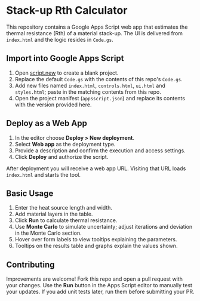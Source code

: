 # Stack-up Rth Calculator

This repository contains a Google Apps Script web app that estimates the thermal resistance (Rth) of a material stack-up. The UI is delivered from `index.html` and the logic resides in `Code.gs`.

## Import into Google Apps Script

1. Open [script.new](https://script.new) to create a blank project.
2. Replace the default `Code.gs` with the contents of this repo's `Code.gs`.
3. Add new files named `index.html`, `controls.html`, `ui.html` and `styles.html`; paste in the matching contents from this repo.
4. Open the project manifest (`appsscript.json`) and replace its contents with the version provided here.

## Deploy as a Web App

1. In the editor choose **Deploy > New deployment**.
2. Select **Web app** as the deployment type.
3. Provide a description and confirm the execution and access settings.
4. Click **Deploy** and authorize the script.

After deployment you will receive a web app URL. Visiting that URL loads `index.html` and starts the tool.

## Basic Usage

1. Enter the heat source length and width.
2. Add material layers in the table.
3. Click **Run** to calculate thermal resistance.
4. Use **Monte Carlo** to simulate uncertainty; adjust iterations and deviation in the Monte Carlo section.
5. Hover over form labels to view tooltips explaining the parameters.
6. Tooltips on the results table and graphs explain the values shown.

## Contributing

Improvements are welcome! Fork this repo and open a pull request with your changes.
Use the **Run** button in the Apps Script editor to manually test your updates.
If you add unit tests later, run them before submitting your PR.

